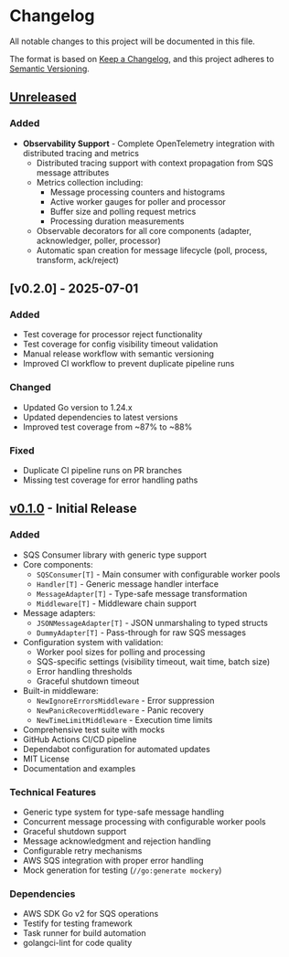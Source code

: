 # Changelog

All notable changes to this project will be documented in this file.

The format is based on [Keep a Changelog](https://keepachangelog.com/en/1.1.0/),
and this project adheres to [Semantic Versioning](https://semver.org/spec/v2.0.0.html).

## [Unreleased]

### Added
- **Observability Support** - Complete OpenTelemetry integration with distributed tracing and metrics
  - Distributed tracing support with context propagation from SQS message attributes
  - Metrics collection including:
    - Message processing counters and histograms
    - Active worker gauges for poller and processor
    - Buffer size and polling request metrics
    - Processing duration measurements
  - Observable decorators for all core components (adapter, acknowledger, poller, processor)
  - Automatic span creation for message lifecycle (poll, process, transform, ack/reject)

## [v0.2.0] - 2025-07-01

### Added
- Test coverage for processor reject functionality
- Test coverage for config visibility timeout validation
- Manual release workflow with semantic versioning
- Improved CI workflow to prevent duplicate pipeline runs

### Changed
- Updated Go version to 1.24.x
- Updated dependencies to latest versions
- Improved test coverage from ~87% to ~88%

### Fixed
- Duplicate CI pipeline runs on PR branches
- Missing test coverage for error handling paths

## [v0.1.0] - Initial Release

### Added
- SQS Consumer library with generic type support
- Core components:
  - `SQSConsumer[T]` - Main consumer with configurable worker pools
  - `Handler[T]` - Generic message handler interface  
  - `MessageAdapter[T]` - Type-safe message transformation
  - `Middleware[T]` - Middleware chain support
- Message adapters:
  - `JSONMessageAdapter[T]` - JSON unmarshaling to typed structs
  - `DummyAdapter[T]` - Pass-through for raw SQS messages
- Configuration system with validation:
  - Worker pool sizes for polling and processing
  - SQS-specific settings (visibility timeout, wait time, batch size)
  - Error handling thresholds
  - Graceful shutdown timeout
- Built-in middleware:
  - `NewIgnoreErrorsMiddleware` - Error suppression
  - `NewPanicRecoverMiddleware` - Panic recovery
  - `NewTimeLimitMiddleware` - Execution time limits
- Comprehensive test suite with mocks
- GitHub Actions CI/CD pipeline
- Dependabot configuration for automated updates
- MIT License
- Documentation and examples

### Technical Features
- Generic type system for type-safe message handling
- Concurrent message processing with configurable worker pools
- Graceful shutdown support
- Message acknowledgment and rejection handling
- Configurable retry mechanisms
- AWS SQS integration with proper error handling
- Mock generation for testing (`//go:generate mockery`)

### Dependencies
- AWS SDK Go v2 for SQS operations
- Testify for testing framework
- Task runner for build automation
- golangci-lint for code quality

[Unreleased]: https://github.com/vmyroslav/sqs-go/compare/v0.1.0...HEAD
[v0.1.0]: https://github.com/vmyroslav/sqs-go/releases/tag/v0.1.0